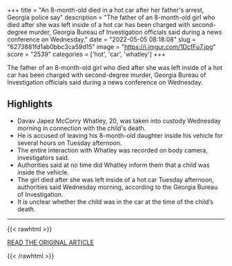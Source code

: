 +++
title = "An 8-month-old died in a hot car after her father's arrest, Georgia police say"
description = "The father of an 8-month-old girl who died after she was left inside of a hot car has been charged with second-degree murder, Georgia Bureau of Investigation officials said during a news conference on Wednesday."
date = "2022-05-05 08:18:08"
slug = "6273881fd1ab0bbc3ca59d15"
image = "https://i.imgur.com/1DcfFu7.jpg"
score = "2539"
categories = ['hot', 'car', 'whatley']
+++

The father of an 8-month-old girl who died after she was left inside of a hot car has been charged with second-degree murder, Georgia Bureau of Investigation officials said during a news conference on Wednesday.

## Highlights

- Davav Japez McCorry Whatley, 20, was taken into custody Wednesday morning in connection with the child's death.
- He is accused of leaving his 8-month-old daughter inside his vehicle for several hours on Tuesday afternoon.
- The entire interaction with Whatley was recorded on body camera, investigators said.
- Authorities said at no time did Whatley inform them that a child was inside the vehicle.
- The girl died after she was left inside of a hot car Tuesday afternoon, authorities said Wednesday morning, according to the Georgia Bureau of Investigation.
- It is unclear whether the child was in the car at the time of the child’s death.

---

{{< rawhtml >}}
  <p class="article-category">
    <a target="_blank" href="https://www.cnn.com/2022/05/04/us/georgia-child-car-death-during-arrest/index.html">READ THE ORIGINAL ARTICLE</a>
  </p>
{{< /rawhtml >}}
